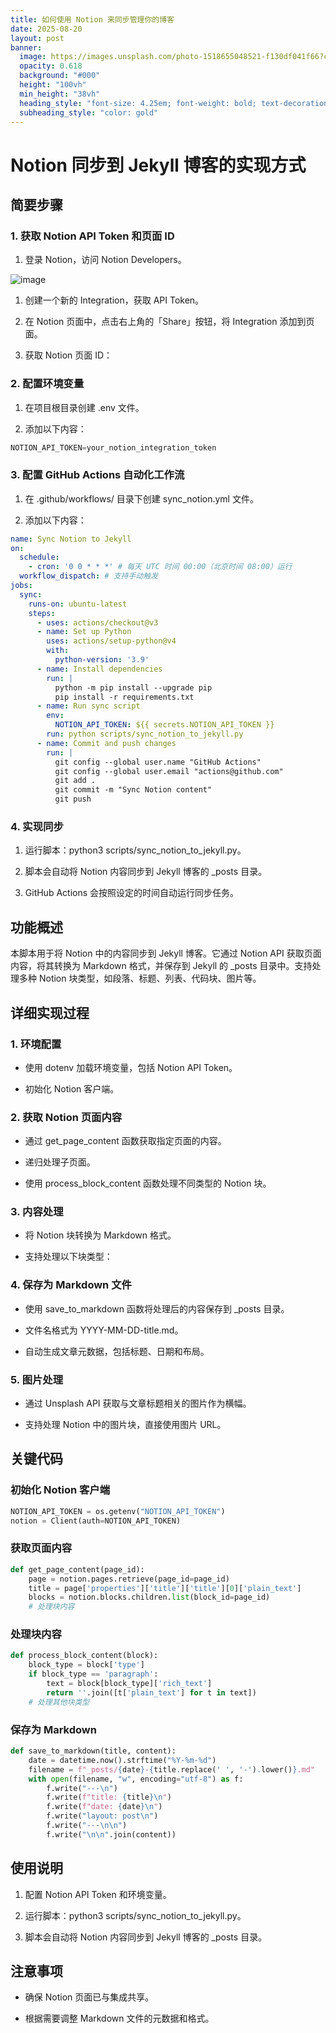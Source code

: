 ```yaml
---
title: 如何使用 Notion 来同步管理你的博客
date: 2025-08-20
layout: post
banner:
  image: https://images.unsplash.com/photo-1518655048521-f130df041f66?crop=entropy&cs=tinysrgb&fit=max&fm=jpg&ixid=M3w2OTIwMzJ8MHwxfHJhbmRvbXx8fHx8fHx8fDE3NTU2NzE1Nzh8&ixlib=rb-4.1.0&q=80&w=1080
  opacity: 0.618
  background: "#000"
  height: "100vh"
  min_height: "38vh"
  heading_style: "font-size: 4.25em; font-weight: bold; text-decoration: underline"
  subheading_style: "color: gold"
---
```


# Notion 同步到 Jekyll 博客的实现方式

## 简要步骤

### 1. 获取 Notion API Token 和页面 ID

1. 登录 Notion，访问 Notion Developers。

![image](https://prod-files-secure.s3.us-west-2.amazonaws.com/a7a0cc5a-89b9-4cda-8686-1fba0ca52f40/d19c1afe-dea5-4312-9333-786b0ba83054/image.png?X-Amz-Algorithm=AWS4-HMAC-SHA256&X-Amz-Content-Sha256=UNSIGNED-PAYLOAD&X-Amz-Credential=ASIAZI2LB466UYEVDDZ4%2F20250820%2Fus-west-2%2Fs3%2Faws4_request&X-Amz-Date=20250820T063257Z&X-Amz-Expires=3600&X-Amz-Security-Token=IQoJb3JpZ2luX2VjEIb%2F%2F%2F%2F%2F%2F%2F%2F%2F%2FwEaCXVzLXdlc3QtMiJGMEQCIC9XWiN1%2BTbE0HPbFj2g5mkWzPPdaCLGha6vftvLkVLEAiBUSFCS7hh%2BRIus6SRGtxXRKrTnAqxA732DkqDt3Ga28yqIBAjP%2F%2F%2F%2F%2F%2F%2F%2F%2F%2F8BEAAaDDYzNzQyMzE4MzgwNSIMujD%2FnZ7VDoJOCrfqKtwDYcJ6G2jPDgbduWZU4A10TEpO09m%2FPDB%2B4THE52wcwdw%2BYaxVrIBQvimWIf6Iu%2FLqUPFWvkqTBhg3hJTX57aZo52TisZNyVtRsFSjL%2FOYsOWUYXez7dJQTMnGQnMYRVXJEvO8ZBnpBOoL7MTAxJ3ze8TAphkCux3mBmV2PFFtuGbkYKr5KXycVorVJ0%2FJmVljMl6BUtzXYG0LuMhUcMy3FFvsEAwcc1C444ogFl6nw0BO%2FjOroC%2BVzywCOICLdyDlDqk5Db8KgzXGbFkcMCzQZp8tOEdntWZBlka94qdyzdXFqoKBctnFPOrBeWfZPfXhyr%2B6BsMxylnu7L7rC7APzBNxFoR3EpzdzAu8CcNucFuzJI8DptV4o%2FMh0gv%2F3mVuZDotgAdixk9vspw84PcFUsXS7%2Fb5boeQqEg9BBAXF34bTvO5dKau0ZVr%2Be7xSoc5fYW7Lxvz9V9XAGLy7EUvzoLJfnzAoNbNlVMGhKdUR0%2BC7thGi5V29fqENte0rihsT%2FiofC8AINfmvpNs2%2FaymxcGBBiHgvAwaiUGhuPwMBZNA4k3YkdWNE2z20JW0A3CxTscj58pKtQ7bUIDxXPQKkPirlTJVUF226fsNMK%2FlLpcq8izbmcsuaSrsHgwis2VxQY6pgGCR%2B1bVZisdHYuu7hdsNmZfz6NII67O9hYpvzSI%2BwiW1Yj6oVRActf30N7TUzAL688%2B%2Fg59WD1FJ8VlxqKE3OIqmAtH8r4TLRVuXITLYN%2BuwjKHImoSnfBck1IUpCNe3feW%2F0lTznTjloc%2BwBdvdRtMm6laHPJTyrutkJHF%2BtlT%2BtaPrf0YvT73Jvn0ix9F1Td1wUx%2BdrybcaSXtq1xDF%2Fo6lRPDBi&X-Amz-Signature=d8f3584a712c8d1a0ae5883ee91ad32a16068e13916f8d989b9c0294590d7ebc&X-Amz-SignedHeaders=host&x-amz-checksum-mode=ENABLED&x-id=GetObject)

1. 创建一个新的 Integration，获取 API Token。

1. 在 Notion 页面中，点击右上角的「Share」按钮，将 Integration 添加到页面。

1. 获取 Notion 页面 ID：


### 2. 配置环境变量

1. 在项目根目录创建 .env 文件。

1. 添加以下内容：

```javascript
NOTION_API_TOKEN=your_notion_integration_token
```

### 3. 配置 GitHub Actions 自动化工作流

1. 在 .github/workflows/ 目录下创建 sync_notion.yml 文件。

1. 添加以下内容：

```yaml
name: Sync Notion to Jekyll
on:
  schedule:
    - cron: '0 0 * * *' # 每天 UTC 时间 00:00（北京时间 08:00）运行
  workflow_dispatch: # 支持手动触发
jobs:
  sync:
    runs-on: ubuntu-latest
    steps:
      - uses: actions/checkout@v3
      - name: Set up Python
        uses: actions/setup-python@v4
        with:
          python-version: '3.9'
      - name: Install dependencies
        run: |
          python -m pip install --upgrade pip
          pip install -r requirements.txt
      - name: Run sync script
        env:
          NOTION_API_TOKEN: ${{ secrets.NOTION_API_TOKEN }}
        run: python scripts/sync_notion_to_jekyll.py
      - name: Commit and push changes
        run: |
          git config --global user.name "GitHub Actions"
          git config --global user.email "actions@github.com"
          git add .
          git commit -m "Sync Notion content"
          git push
```

### 4. 实现同步

1. 运行脚本：python3 scripts/sync_notion_to_jekyll.py。

1. 脚本会自动将 Notion 内容同步到 Jekyll 博客的 _posts 目录。

1. GitHub Actions 会按照设定的时间自动运行同步任务。

## 功能概述

本脚本用于将 Notion 中的内容同步到 Jekyll 博客。它通过 Notion API 获取页面内容，将其转换为 Markdown 格式，并保存到 Jekyll 的 _posts 目录中。支持处理多种 Notion 块类型，如段落、标题、列表、代码块、图片等。

## 详细实现过程

### 1. 环境配置

- 使用 dotenv 加载环境变量，包括 Notion API Token。

- 初始化 Notion 客户端。

### 2. 获取 Notion 页面内容

- 通过 get_page_content 函数获取指定页面的内容。

- 递归处理子页面。

- 使用 process_block_content 函数处理不同类型的 Notion 块。

### 3. 内容处理

- 将 Notion 块转换为 Markdown 格式。

- 支持处理以下块类型：


### 4. 保存为 Markdown 文件

- 使用 save_to_markdown 函数将处理后的内容保存到 _posts 目录。

- 文件名格式为 YYYY-MM-DD-title.md。

- 自动生成文章元数据，包括标题、日期和布局。

### 5. 图片处理

- 通过 Unsplash API 获取与文章标题相关的图片作为横幅。

- 支持处理 Notion 中的图片块，直接使用图片 URL。

## 关键代码

### 初始化 Notion 客户端

```python
NOTION_API_TOKEN = os.getenv("NOTION_API_TOKEN")
notion = Client(auth=NOTION_API_TOKEN)
```

### 获取页面内容

```python
def get_page_content(page_id):
    page = notion.pages.retrieve(page_id=page_id)
    title = page['properties']['title']['title'][0]['plain_text']
    blocks = notion.blocks.children.list(block_id=page_id)
    # 处理块内容
```

### 处理块内容

```python
def process_block_content(block):
    block_type = block['type']
    if block_type == 'paragraph':
        text = block[block_type]['rich_text']
        return ''.join([t['plain_text'] for t in text])
    # 处理其他块类型
```

### 保存为 Markdown

```python
def save_to_markdown(title, content):
    date = datetime.now().strftime("%Y-%m-%d")
    filename = f"_posts/{date}-{title.replace(' ', '-').lower()}.md"
    with open(filename, "w", encoding="utf-8") as f:
        f.write("---\n")
        f.write(f"title: {title}\n")
        f.write(f"date: {date}\n")
        f.write("layout: post\n")
        f.write("---\n\n")
        f.write("\n\n".join(content))
```

## 使用说明

1. 配置 Notion API Token 和环境变量。

1. 运行脚本：python3 scripts/sync_notion_to_jekyll.py。

1. 脚本会自动将 Notion 内容同步到 Jekyll 博客的 _posts 目录。

## 注意事项

- 确保 Notion 页面已与集成共享。

- 根据需要调整 Markdown 文件的元数据和格式。